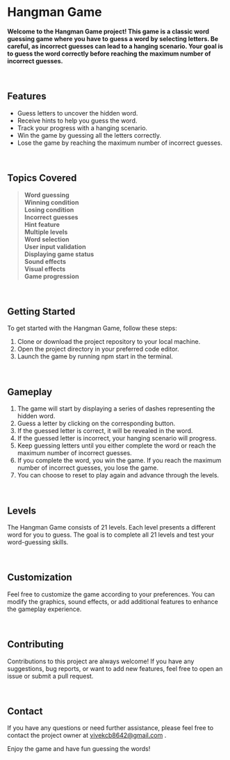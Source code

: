 # Hangman Game

**Welcome to the Hangman Game project! This game is a classic word guessing game where you have to guess a word by selecting letters. Be careful, as incorrect guesses can lead to a hanging scenario. Your goal is to guess the word correctly before reaching the maximum number of incorrect guesses.**

<br/>

## Features

- Guess letters to uncover the hidden word.
- Receive hints to help you guess the word.
- Track your progress with a hanging scenario.
- Win the game by guessing all the letters correctly.
- Lose the game by reaching the maximum number of incorrect guesses.
<br>

## Topics Covered

> **Word guessing**  
> **Winning condition**  
> **Losing condition**  
> **Incorrect guesses**  
> **Hint feature**  
> **Multiple levels**  
> **Word selection**  
> **User input validation**  
> **Displaying game status**  
> **Sound effects**  
> **Visual effects**  
> **Game progression**  
<br>

## Getting Started

To get started with the Hangman Game, follow these steps:

1. Clone or download the project repository to your local machine.
2. Open the project directory in your preferred code editor.
3. Launch the game by running npm start in the terminal.

<br>

## Gameplay

1. The game will start by displaying a series of dashes representing the hidden word.
2. Guess a letter by clicking on the corresponding button.
3. If the guessed letter is correct, it will be revealed in the word.
4. If the guessed letter is incorrect, your hanging scenario will progress.
5. Keep guessing letters until you either complete the word or reach the maximum number of incorrect guesses.
6. If you complete the word, you win the game. If you reach the maximum number of incorrect guesses, you lose the game.
7. You can choose to reset to play again and advance through the levels.
<br>

## Levels

The Hangman Game consists of 21 levels. Each level presents a different word for you to guess. The goal is to complete all 21 levels and test your word-guessing skills.

<br>

## Customization

Feel free to customize the game according to your preferences. You can modify the graphics, sound effects, or add additional features to enhance the gameplay experience.

<br>

## Contributing

Contributions to this project are always welcome! If you have any suggestions, bug reports, or want to add new features, feel free to open an issue or submit a pull request.

<br>

## Contact

If you have any questions or need further assistance, please feel free to contact the project owner at vivekcb8642@gmail.com .

Enjoy the game and have fun guessing the words!

